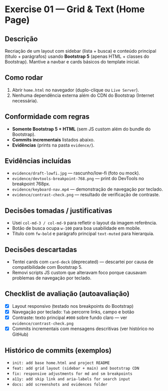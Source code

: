 # Exercise 01 — Grid & Text (Home Page)

## Descrição
Recriação de um layout com sidebar (lista + busca) e conteúdo principal (título + parágrafos) usando **Bootstrap 5** (apenas HTML + classes do Bootstrap). Mantive a navbar e cards básicos do template inicial.

## Como rodar
1. Abrir `home.html` no navegador (duplo-clique ou `Live Server`).
2. Nenhuma dependência externa além do CDN do Bootstrap (Internet necessária).

## Conformidade com regras
- **Somente Bootstrap 5 + HTML** (sem JS custom além do bundle do Bootstrap).
- **Commits incrementais** listados abaixo.
- **Evidências** (prints na pasta `evidence/`).

## Evidências incluídas
- `evidence/draft-lowfi.jpg` — rascunho/low-fi (foto ou mock).
- `evidence/devtools-breakpoint-768.png` — print do DevTools no breakpoint 768px.
- `evidence/keyboard-nav.mp4` — demonstração de navegação por teclado.
- `evidence/contrast-check.png` — resultado de verificação de contraste.

## Decisões tomadas / justificativas
- Usei `col-md-3 / col-md-9` para refletir o layout da imagem referência.  
- Botão de busca ocupa `w-100` para boa usabilidade em mobile.  
- Título com `fw-bold` e parágrafo principal `text-muted` para hierarquia.

## Decisões descartadas
- Tentei cards com `card-deck` (deprecated) — descartei por causa de compatibilidade com Bootstrap 5.  
- Removi scripts JS custom que alteravam foco porque causavam problemas de navegação por teclado.

## Checklist de avaliação (autoavaliação)
- [x] Layout responsivo (testado nos breakpoints do Bootstrap)  
- [x] Navegação por teclado: `Tab` percorre links, campo e botão  
- [x] Contraste: texto principal `#000` sobre fundo claro — ver `evidence/contrast-check.png`  
- [x] Commits incrementais com mensagens descritivas (ver histórico no GitHub)

## Histórico de commits (exemplos)
- `init: add base home.html and project README`
- `feat: add grid layout (sidebar + main) and bootstrap CDN`
- `fix: responsive adjustments for md and sm breakpoints`
- `a11y: add skip link and aria-labels for search input`
- `docs: add screenshots and evidences folder`

